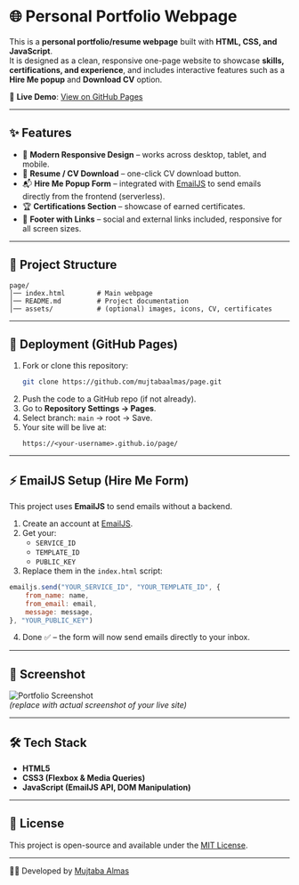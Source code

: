# 🌐 Personal Portfolio Webpage

This is a **personal portfolio/resume webpage** built with **HTML, CSS, and JavaScript**.  
It is designed as a clean, responsive one-page website to showcase **skills, certifications, and experience**, and includes interactive features such as a **Hire Me popup** and **Download CV** option.

🔗 **Live Demo**: [View on GitHub Pages](https://mujtabaalmas.github.io/page/)

---

## ✨ Features

- 🎨 **Modern Responsive Design** – works across desktop, tablet, and mobile.
- 📄 **Resume / CV Download** – one-click CV download button.
- 📬 **Hire Me Popup Form** – integrated with [EmailJS](https://www.emailjs.com/) to send emails directly from the frontend (serverless).
- 🏆 **Certifications Section** – showcase of earned certificates.
- 🔗 **Footer with Links** – social and external links included, responsive for all screen sizes.

---

## 📂 Project Structure

```
page/
│── index.html        # Main webpage
│── README.md         # Project documentation
│── assets/           # (optional) images, icons, CV, certificates
```

---

## 🚀 Deployment (GitHub Pages)

1. Fork or clone this repository:
   ```bash
   git clone https://github.com/mujtabaalmas/page.git
   ```
2. Push the code to a GitHub repo (if not already).
3. Go to **Repository Settings → Pages**.
4. Select branch: `main` → root → Save.
5. Your site will be live at:  
   ```
   https://<your-username>.github.io/page/
   ```

---

## ⚡ EmailJS Setup (Hire Me Form)

This project uses **EmailJS** to send emails without a backend.  

1. Create an account at [EmailJS](https://www.emailjs.com/).  
2. Get your:
   - `SERVICE_ID`
   - `TEMPLATE_ID`
   - `PUBLIC_KEY`
3. Replace them in the `index.html` script:

```javascript
emailjs.send("YOUR_SERVICE_ID", "YOUR_TEMPLATE_ID", {
    from_name: name,
    from_email: email,
    message: message,
}, "YOUR_PUBLIC_KEY")
```

4. Done ✅ – the form will now send emails directly to your inbox.

---

## 📸 Screenshot

![Portfolio Screenshot](assets/screenshot.png)  
*(replace with actual screenshot of your live site)*

---

## 🛠️ Tech Stack

- **HTML5**
- **CSS3 (Flexbox & Media Queries)**
- **JavaScript (EmailJS API, DOM Manipulation)**

---

## 📜 License

This project is open-source and available under the [MIT License](LICENSE).

---

👨‍💻 Developed by [Mujtaba Almas](https://github.com/mujtabaalmas)
